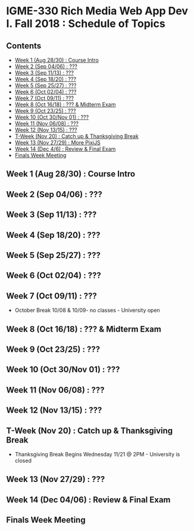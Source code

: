 # IGME-330 Rich Media Web App Dev I. Fall 2018 : Schedule of Topics 

## Contents

- [Week 1 (Aug 28/30) : Course Intro](#week1)
- [Week 2 (Sep 04/06) : ???](#week2)
- [Week 3 (Sep 11/13) : ???](#week3)
- [Week 4 (Sep 18/20) : ???](#week4)
- [Week 5 (Sep 25/27) : ???](#week5)
- [Week 6 (Oct 02/04) : ???](#week6)
- [Week 7 (Oct 09/11) : ???](#week7)
- [Week 8 (Oct 16/18) : ??? & Midterm Exam](#week8)
- [Week 9 (Oct 23/25) : ???](#week9)
- [Week 10 (Oct 30/Nov 01) : ???](#week10)
- [Week 11 (Nov 06/08) : ???](#week11)
- [Week 12 (Nov 13/15) : ???](#week12)
- [T-Week (Nov 20) : Catch up & Thanksgiving Break](#tweek)
- [Week 13 (Nov 27/29) : More PixiJS](#week13)
- [Week 14 (Dec 4/6) : Review & Final Exam](#week14)
- [Finals Week Meeting](#finalsweek)


## <a id="week1">Week 1 (Aug 28/30) : Course Intro

## <a id="week2">Week 2 (Sep 04/06) : ???

## <a id="week3">Week 3 (Sep 11/13) : ???

## <a id="week4">Week 4 (Sep 18/20) : ???

## <a id="week5">Week 5 (Sep 25/27) : ???

## <a id="week6">Week 6 (Oct 02/04) : ???

## <a id="week7">Week 7 (Oct 09/11) : ???

- October Break 10/08 & 10/09- no classes - University open

## <a id="week8">Week 8 (Oct 16/18) : ??? & Midterm Exam
  
## <a id="week9">Week 9 (Oct 23/25) : ???
  
## <a id="week10">Week 10 (Oct 30/Nov 01) : ???
  
## <a id="week11">Week 11 (Nov 06/08) : ???
  
## <a id="week12">Week 12 (Nov 13/15) : ???
  
## <a id="tweek">T-Week (Nov 20) : Catch up & Thanksgiving Break
- Thanksgiving Break Begins Wednesday 11/21 @ 2PM - University is closed
  
## <a id="week13">Week 13 (Nov 27/29) : ???
  
## <a id="week14">Week 14 (Dec 04/06) : Review & Final Exam
  
## <a id="finalsweek">Finals Week Meeting
